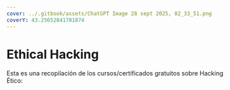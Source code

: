 ```yaml
---
cover: ../.gitbook/assets/ChatGPT Image 28 sept 2025, 02_33_51.png
coverY: 43.25652841781874
---
```


# Ethical Hacking

Esta es una recopilación de los cursos/certificados gratuitos sobre Hacking Ético:


